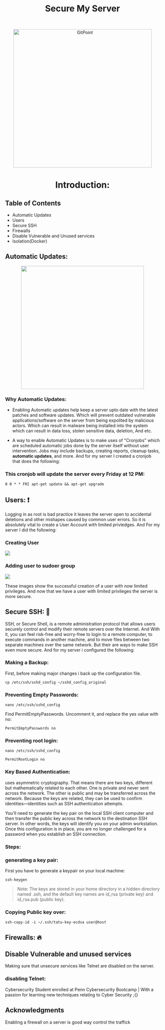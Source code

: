 <h1 align="center"> Secure My Server </h1> <br>
<p align="center">
  <a href="https://gitpoint.co/">
    <img alt="GitPoint" title="GitPoint" src="https://cdn.freebiesupply.com/logos/thumbs/2x/ubuntu-icon-logo.png" width="450">
  </a>
</p>

<h1 align="center">Introduction:</h1>



<!-- START doctoc generated TOC please keep comment here to allow auto update -->
<!-- DON'T EDIT THIS SECTION, INSTEAD RE-RUN doctoc TO UPDATE -->
## Table of Contents

- Automatic Updates
- Users
- Secure SSH
- Firewalls
- Disable Vulnerable and Unused services
- Isolation(Docker)


## Automatic Updates:

<p align="center">
  <img src = "https://miro.medium.com/max/800/1*Tob4uNPGpWpoFMyW40z8Tw.png" width=400>
</p>

### Why Automatic Updates:
- Enabling Automatic updates help keep a server upto date with the latest patches and software updates. Which will prevent outdated vulnerable applications/software on the server from being expolited by malicious actors. Which can result in malware being installed into the system which can result in data loss, stolen sensitive data, deletion, And etc.

- A way to enable Automatic Updates is to make uses of "Cronjobs" which are scheduled automatic jobs done by the server itself without user intervention. Jobs may include backups, creating reports, cleanup tasks, <b>automatic updates</b>, and more. And for my server I created a cronjob that does the following:

### This cronjob will update the server every Friday at 12 PM:
``` 0 0 * * FRI apt-get update && apt-get upgrade ```


## Users: :exclamation:

Logging in as root is bad practice it leaves the server open to accidental deletions and other mishapes caused by common user errors. So it is absolutely vital to create a User Account with limited privledges. And For my server I did the following:

### Creating User
![](images/adding-user.PNG)


### Adding user to sudoer group
![](images/adding-user-to-sudo.PNG)

These images show the successful creation of a user with now limited privileges.
And now that we have a user with limited privileges the server is more secure.


## Secure SSH: :closed_lock_with_key:
SSH, or Secure Shell, is a remote administration protocol that allows users securely control and modify their remote servers over the Internet. And With it, you can feel risk-free and worry-free to login to a remote computer, to execute commands in another machine, and to move files between two separate machines over the same network. But their are ways to make SSH even more secure. And for my server i configured the following:

### Making a Backup:
First, before making major changes i back up the configuration file.

``` cp /etc/ssh/sshd_config ~/sshd_config_original ```

### Preventing Empty Passwords:
 ``` nano /etc/ssh/sshd_config ```
 
Find PermitEmptyPasswords. Uncomment it, and replace the yes value with no:

``` PermitEmptyPasswords no ```

### Preventing root login:
``` nano /etc/ssh/sshd_config ```

``` PermitRootLogin no ```

### Key Based Authentication:
uses asymmetric cryptography. That means there are two keys, different but mathematically related to each other. One is private and never sent across the network. The other is public and may be transferred across the network. Because the keys are related, they can be used to confirm identities—identities such as SSH authentication attempts.

You'll need to generate the key pair on the local SSH client computer and then transfer the public key across the network to the destination SSH server. In other words, the keys will identify you on your admin workstation. Once this configuration is in place, you are no longer challenged for a password when you establish an SSH connection.

### Steps:

### generating a key pair:

First you have to generate a keypair on your local machine:

``` ssh-keygen ```

> Note:
The keys are stored in your home directory in a hidden directory named .ssh, and the default key names are id_rsa (private key) and id_rsa.pub (public key).

### Copying Public key over:

``` ssh-copy-id -i ~/.ssh/tatu-key-ecdsa user@host ```

## Firewalls: :fire:


## Disable Vulnerable and unused services
Making sure that unsecure services like Telnet are disabled on the server.

### disabling Telnet: 
Cybersecurity Student enrolled at Penn Cybersecurity Bootcamp | With a passion for learning new techniques relating to Cyber Security ;{}


## Acknowledgments

Enabling a firewall on a server is good way control the traffick 

